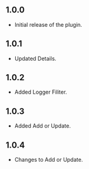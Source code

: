 ## 1.0.0

* Initial release of the plugin.

## 1.0.1

* Updated Details.

## 1.0.2

* Added Logger Filiter.

## 1.0.3

* Added Add or Update.

## 1.0.4

* Changes to Add or Update.